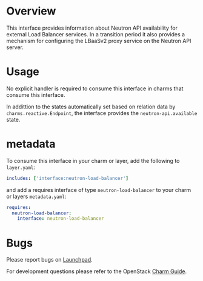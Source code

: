 # Overview

This interface provides information about Neutron API availability for external
Load Balancer services.  In a transition period it also provides a mechanism
for configuring the LBaaSv2 proxy service on the Neutron API server.

# Usage

No explicit handler is required to consume this interface in charms
that consume this interface.

In addittion to the states automatically set based on relation data by
``charms.reactive.Endpoint``, the interface provides the
``neutron-api.available`` state.

# metadata

To consume this interface in your charm or layer, add the following to `layer.yaml`:

```yaml
includes: ['interface:neutron-load-balancer']
```

and add a requires interface of type `neutron-load-balancer` to your charm or layers `metadata.yaml`:

```yaml
requires:
  neutron-load-balancer:
    interface: neutron-load-balancer
```

# Bugs

Please report bugs on [Launchpad](https://bugs.launchpad.net/openstack-charms/+filebug).

For development questions please refer to the OpenStack [Charm Guide](https://github.com/openstack/charm-guide).
